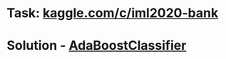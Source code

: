 # Task: [kaggle.com/c/iml2020-bank](https://www.kaggle.com/c/iml2020-bank)
# Solution - [AdaBoostClassifier](https://scikit-learn.org/stable/modules/generated/sklearn.ensemble.AdaBoostClassifier.html#sklearn.ensemble.AdaBoostClassifier)
